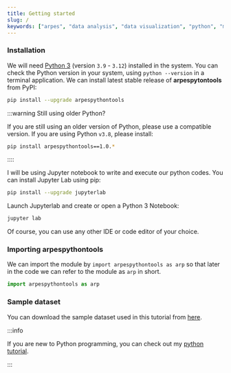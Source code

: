 ```yaml
---
title: Getting started
slug: /
keywords: ["arpes", "data analysis", "data visualization", "python", "matplotlib", "scienta-omicron", "scienta", "ses"]
---
```

### Installation

We will need [Python 3](https://www.python.org/) (version `3.9` - `3.12`)
installed in the system. You can check the Python version in your system, using
`python --version` in a terminal application. We can install latest stable
release of **arpespytontools** from PyPI:

```bash
pip install --upgrade arpespythontools
```

:::warning Still using older Python?

If you are still using an older version of Python, please use a compatible
version. If you are using Python `v3.8`, please install:

```bash
pip install arpespythontools==1.0.*
```

::::

I will be using Jupyter notebook to write and execute our python codes. You can
install Jupyter Lab using pip:

```bash
pip install --upgrade jupyterlab
```

Launch Jupyterlab and create or open a Python 3 Notebook:
```bash
jupyter lab
```

Of course, you can use any other IDE or code editor of your choice.

### Importing arpespythontools

We can import the module by `import arpespythontools as arp` so that later in
the code we can refer to the module as `arp` in short.
```python
import arpespythontools as arp
```

### Sample dataset

You can download the sample dataset used in this tutorial from [here](
http://dx.doi.org/10.17632/rfhhh54g9m).

:::info

If you are new to Python programming, you can check out my [python tutorial](
https://pranabdas.github.io/python-tutorial/).

:::
